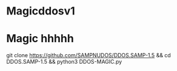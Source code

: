 # Magicddosv1

# Magic hhhhh

git clone https://github.com/SAMPNUDOS/DDOS.SAMP-1.5 && cd DDOS.SAMP-1.5 && python3 DDOS-MAGIC.py
